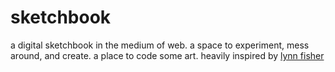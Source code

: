 # sketchbook
a digital sketchbook in the medium of web. a space to experiment, mess around, and create. a place to code some art.
heavily inspired by [lynn fisher](https://github.com/lynnandtonic)
